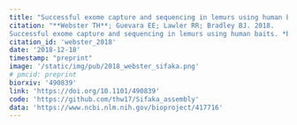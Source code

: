 ```yaml
---
title: "Successful exome capture and sequencing in lemurs using human baits."
citation: "**Webster TH**; Guevara EE; Lawler RR; Bradley BJ. 2018.
Successful exome capture and sequencing in lemurs using human baits. *bioRxiv* 490839."
citation_id: 'webster_2018'
date: '2018-12-18'
timestamp: "preprint"
image: '/static/img/pub/2018_webster_sifaka.png'
# pmcid: preprint
biorxiv: '490839'
link: 'https://doi.org/10.1101/490839'
code: 'https://github.com/thw17/Sifaka_assembly'
data: 'https://www.ncbi.nlm.nih.gov/bioproject/417716'
---
```

